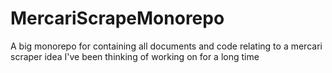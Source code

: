 # MercariScrapeMonorepo
A big monorepo for containing all documents and code relating to a mercari scraper idea I've been thinking of working on for a long time
